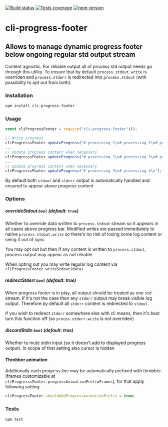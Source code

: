 [![Build status][build-image]][build-url]
[![Tests coverage][cov-image]][cov-url]
[![npm version][npm-image]][npm-url]

# cli-progress-footer

## Allows to manage dynamic progress footer below ongoing regular std output stream

Content agnostic. For reliable output all of process std output needs go through this utility. To ensure that by default `process.stdout.write` is overriden and `process.stderr` is redirected into `process.stdout` (with possibility to opt out from both).

### Installation

```sh
npm install cli-progress-footer
```

### Usage

```javascript
const cliProgressFooter = require("cli-progress-footer")();

// Write progress
cliProgresssFooter.updateProgress("# processing 1\n# processing 2\n# processing 3\n");
...
// Update progress content when necessary
cliProgresssFooter.updateProgress("# processing 2\n# processing 3\n# processing 4\n");
...
// Update progress content when necessary
cliProgresssFooter.updateProgress("# processing 3\n# processing 4\n");
```

By default both `stdout` and `stderr` output is automatically handled and ensured to appear above progress content

### Options

##### overrideStdout `bool` _(default: `true`)_

Whether to override data written to `process.stdout` stream so it appears in all cases above progress bar.
Modified writes are passed immediately to native `process.stdout.write` so there's no risk of losing some log content or seing it out of sync

You may opt out but then if any content is written to `process.stdout`, process output may appear as not reliable.

When opting out you may write regular log content via `cliProgressFooter.writeStdout(data)`

##### redirectStderr `bool` _(default: true)_

When progress footer is in play, all output should be treated as one `std` stream. If it's not the case then
any `stderr` output may break visible log output. Therefore by default all `stderr` content is redirected to `stdout`.

If you wish to redirect `stderr` somewhere else with cli means, then it's best turn this function off (so `proces.stderr.write` is not overriden)

##### discardStdin `bool` _(default: true)_

Whether to mute stdin input (so it doesn't add to displayed progress output). In scope of that setting also cursor is hidden

#### Throbber animation

Additionally each progress line may be automatically prefixed with throbber (frames customizable at `cliProgresssFooter.progressAnimationPrefixFrames`), for that apply following setting:

```javascript
cliProgressFooter.shouldAddProgressAnimationPrefix = true;
```

### Tests

```sh
npm test
```

[build-image]: https://github.com/medikoo/cli-progress-footer/workflows/Integrate/badge.svg
[build-url]: https://github.com/medikoo/cli-progress-footer/actions?query=workflow%3AIntegrate
[cov-image]: https://img.shields.io/codecov/c/github/medikoo/cli-progress-footer.svg
[cov-url]: https://codecov.io/gh/medikoo/cli-progress-footer
[npm-image]: https://img.shields.io/npm/v/cli-progress-footer.svg
[npm-url]: https://www.npmjs.com/package/cli-progress-footer
